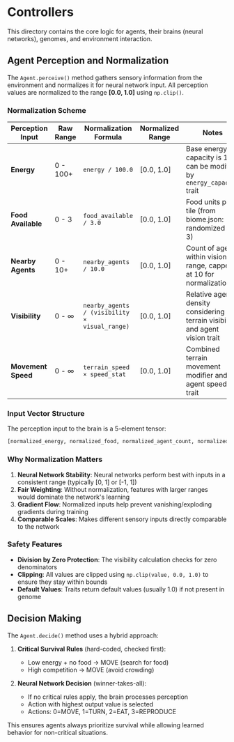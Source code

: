 # Controllers

This directory contains the core logic for agents, their brains (neural networks), genomes, and environment interaction.

## Agent Perception and Normalization

The `Agent.perceive()` method gathers sensory information from the environment and normalizes it for neural network input. All perception values are normalized to the range **[0.0, 1.0]** using `np.clip()`.

### Normalization Scheme

| Perception Input | Raw Range | Normalization Formula | Normalized Range | Notes |
|-----------------|-----------|----------------------|------------------|-------|
| **Energy** | 0 - 100+ | `energy / 100.0` | [0.0, 1.0] | Base energy capacity is 100, can be modified by `energy_capacity` trait |
| **Food Available** | 0 - 3 | `food_available / 3.0` | [0.0, 1.0] | Food units per tile (from biome.json: randomized 0-3) |
| **Nearby Agents** | 0 - 10+ | `nearby_agents / 10.0` | [0.0, 1.0] | Count of agents within vision range, capped at 10 for normalization |
| **Visibility** | 0 - ∞ | `nearby_agents / (visibility × visual_range)` | [0.0, 1.0] | Relative agent density considering terrain visibility and agent vision trait |
| **Movement Speed** | 0 - ∞ | `terrain_speed × speed_stat` | [0.0, 1.0] | Combined terrain movement modifier and agent speed trait |

### Input Vector Structure

The perception input to the brain is a 5-element tensor:
```python
[normalized_energy, normalized_food, normalized_agent_count, normalized_visibility, normalized_movement]
```

### Why Normalization Matters

1. **Neural Network Stability**: Neural networks perform best with inputs in a consistent range (typically [0, 1] or [-1, 1])
2. **Fair Weighting**: Without normalization, features with larger ranges would dominate the network's learning
3. **Gradient Flow**: Normalized inputs help prevent vanishing/exploding gradients during training
4. **Comparable Scales**: Makes different sensory inputs directly comparable to the network

### Safety Features

- **Division by Zero Protection**: The visibility calculation checks for zero denominators
- **Clipping**: All values are clipped using `np.clip(value, 0.0, 1.0)` to ensure they stay within bounds
- **Default Values**: Traits return default values (usually 1.0) if not present in genome

## Decision Making

The `Agent.decide()` method uses a hybrid approach:

1. **Critical Survival Rules** (hard-coded, checked first):
   - Low energy + no food → MOVE (search for food)
   - High competition → MOVE (avoid crowding)
   
2. **Neural Network Decision** (winner-takes-all):
   - If no critical rules apply, the brain processes perception
   - Action with highest output value is selected
   - Actions: 0=MOVE, 1=TURN, 2=EAT, 3=REPRODUCE

This ensures agents always prioritize survival while allowing learned behavior for non-critical situations.
